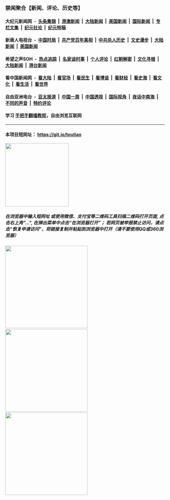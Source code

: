 ### 禁闻聚合【新闻、评论、历史等】

#### 大纪元新闻网 &nbsp;-&nbsp; [头条集锦](indexes/E头条集锦.md?t=02081122) &nbsp;|&nbsp; [港澳新闻](indexes/E港澳新闻.md?t=02081122)  &nbsp;|&nbsp; [大陆新闻](indexes/E大陆新闻.md?t=02081122) &nbsp;|&nbsp; [美国新闻](indexes/E美国新闻.md?t=02081122) &nbsp;|&nbsp; [国际新闻](indexes/E国际新闻.md?t=02081122) &nbsp;|&nbsp; [专栏文集](indexes/E专栏文集.md?t=02081122) &nbsp;|&nbsp; [纪元社论](indexes/E纪元社论.md?t=02081122) &nbsp;|&nbsp; [纪元特稿](indexes/E纪元特稿.md?t=02081122) 

#### 新唐人电视台 &nbsp;-&nbsp; [中国时局](indexes/N中国时局.md?t=02081122) &nbsp;|&nbsp; [共产党百年真相](indexes/N共产党百年真相.md?t=02081122) &nbsp;|&nbsp; [中共杀人历史](indexes/N中共杀人历史.md?t=02081122) &nbsp;|&nbsp; [文史漫步](indexes/N文史漫步.md?t=02081122) &nbsp;|&nbsp; [大陆新闻](indexes/N大陆新闻.md?t=02081122) &nbsp;|&nbsp; [美国新闻](indexes/N美国新闻.md?t=02081122)

#### 希望之声SOH &nbsp;-&nbsp; [热点追踪](indexes/H热点追踪.md?t=02081122) &nbsp;|&nbsp; [名家谈时事](indexes/H名家谈时事.md?t=02081122) &nbsp;|&nbsp; [个人评论](indexes/H个人评论.md?t=02081122)  &nbsp;|&nbsp; [红朝解密](indexes/H红朝解密.md?t=02081122) &nbsp;|&nbsp; [文化寻根](indexes/H文化寻根.md?t=02081122) &nbsp;|&nbsp; [大陆新闻](indexes/H大陆新闻.md?t=02081122) &nbsp;|&nbsp; [港台新闻](indexes/H港台新闻.md?t=02081122)

#### 看中国新闻网 &nbsp;-&nbsp; [看大陆](indexes/S看大陆.md?t=02081122) &nbsp;|&nbsp; [看官场](indexes/S看官场.md?t=02081122) &nbsp;|&nbsp; [看民生](indexes/S看民生.md?t=02081122)  &nbsp;|&nbsp; [看博谈](indexes/S看博谈.md?t=02081122) &nbsp;|&nbsp; [看财经](indexes/S看财经.md?t=02081122) &nbsp;|&nbsp; [看史海](indexes/S看史海.md?t=02081122) &nbsp;|&nbsp; [看文化](indexes/S看文化.md?t=02081122) &nbsp;|&nbsp; [看生活](indexes/S看生活.md?t=02081122) &nbsp;|&nbsp; [看世界](indexes/S看世界.md?t=02081122)

#### 自由亚洲电台 &nbsp;-&nbsp; [亚太报道](indexes/R亚太报道.md?t=02081122) &nbsp;|&nbsp; [中国一周](indexes/R中国一周.md?t=02081122) &nbsp;|&nbsp; [中国透视](indexes/R中国透视.md?t=02081122)  &nbsp;|&nbsp; [国际视角](indexes/R国际视角.md?t=02081122) &nbsp;|&nbsp; [夜话中南海](indexes/R夜话中南海.md?t=02081122) &nbsp;|&nbsp; [不同的声音](indexes/R不同的声音.md?t=02081122) &nbsp;|&nbsp; [特约评论](indexes/R特约评论.md?t=02081122)

#### 学习 [手把手翻墙教程](https://github.com/gfw-breaker/guides/wiki)，自由浏览互联网

----

#### 本项目短网址： https://git.io/toutiao
<img src="https://raw.githubusercontent.com/gfw-breaker/banned-news/master/scripts/img/qr.png" width="200px"/>  

##### 在浏览器中输入短网址 或使用微信、支付宝等二维码工具扫描二维码打开页面, 点击右上角"...", 在弹出菜单中点击“在浏览器打开”； 若网页被举报禁止访问，请点击“恢复申请访问”，将链接复制并粘贴到浏览器中打开（请不要使用QQ或360浏览器）

<img src="https://raw.githubusercontent.com/gfw-breaker/banned-news/master/scripts/img/1.png" width="260px"/> &nbsp; <img src="https://raw.githubusercontent.com/gfw-breaker/banned-news/master/scripts/img/2.png" width="260px"/> &nbsp; <img src="https://raw.githubusercontent.com/gfw-breaker/banned-news/master/scripts/img/3.png" width="260px"/>
